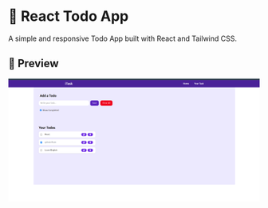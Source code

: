 # 📝 React Todo App

A simple and responsive Todo App built with React and Tailwind CSS.

## 🚀 Preview
![App Screenshot](./project.png)
